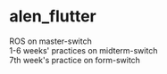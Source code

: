 # alen_flutter
ROS on master-switch
<br>
1-6 weeks' practices on midterm-switch
<br>
7th week's practice on form-switch
